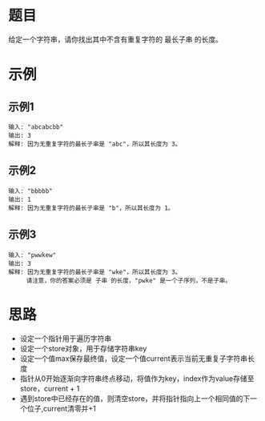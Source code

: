 # 题目
给定一个字符串，请你找出其中不含有重复字符的 最长子串 的长度。

# 示例
## 示例1
```
输入: "abcabcbb"
输出: 3 
解释: 因为无重复字符的最长子串是 "abc"，所以其长度为 3。
```
## 示例2
```
输入: "bbbbb"
输出: 1
解释: 因为无重复字符的最长子串是 "b"，所以其长度为 1。
```
## 示例3
```
输入: "pwwkew"
输出: 3
解释: 因为无重复字符的最长子串是 "wke"，所以其长度为 3。
     请注意，你的答案必须是 子串 的长度，"pwke" 是一个子序列，不是子串。
```

# 思路
* 设定一个指针用于遍历字符串
* 设定一个store对象，用于存储字符串key
* 设定一个值max保存最终值，设定一个值current表示当前无重复子字符串长度
* 指针从0开始逐渐向字符串终点移动，将值作为key，index作为value存储至store，current + 1
* 遇到store中已经存在的值，则清空store，并将指针指向上一个相同值的下一个位子,current清零并+1